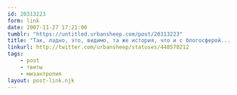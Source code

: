 ```yaml
---
id: 20313223
form: link
date: 2007-11-27 17:21:00
tumblr: "https://untitled.urbansheep.com/post/20313223"
title: "Так, ладно, это, видимо, та же история, что и с блогосферой... А у меня просто приступ мизантропии. Повторять: &quot;люди прекрасны, прекрасны!&quot;"
linkurl: http://twitter.com/urbansheep/statuses/448578212
tags:
    - post
    - твиты
    - мизантропия
layout: post-link.njk
---
```


